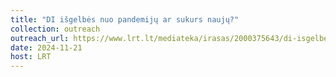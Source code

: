 ```yaml
---
title: "DI išgelbės nuo pandemijų ar sukurs naujų?"
collection: outreach
outreach_url: https://www.lrt.lt/mediateka/irasas/2000375643/di-isgelbes-nuo-pandemiju-ar-sukurs-nauju
date: 2024-11-21
host: LRT
---
```

